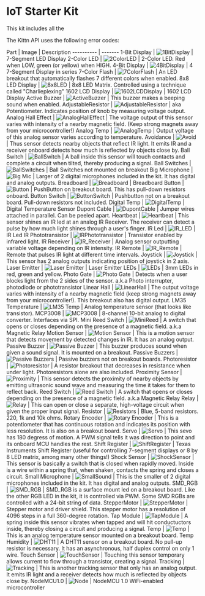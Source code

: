 # IoT Starter Kit

<aside class="notice">
  This kit includes all the 

</aside>

The Kittn API uses the following error codes:


Part | Image | Description
---------- | -------
1-Bit Display 	   | ![1BitDisplay](images/parts/1-BitDisplay.png)	   | 7-Segment LED Display
2-Color LED 	   | ![2ColorLED](images/parts/2ColorLED.png) 	   	   | 2-Color LED. Red when LOW, green (or yellow) when HIGH.
4-Bit Display 	   | ![4BitDisplay](images/parts/4-BitDisplay.png)     | 4 7-Segment Display in series
7-Color Flash 	   | ![7ColorFlash](images/parts/7ColorFlash.png) 	   | An LED breakout that automatically flashes 7 different colors when enabled.
8x8 LED Display    | ![8x8LED](images/parts/8-8Display.png)			   | 8x8 LED Matrix. Controlled using a technique called "Charlieplexing"
1602 LCD Display   | ![1602LCDDisplay](images/parts/1602LCD.png)	   | 1602 LCD Display
Active Buzzer 	   | ![ActiveBuzzer](images/parts/ActiveBuzzer.png)	   | This buzzer makes a beeping sound when enabled.
AdjustableResistor | ![AdjustableResistor](images/parts/AdjustableResistor.png) | aka Potentiometer. Indicates position of knob by measuring voltage output.
Analog Hall Effect | ![AnalogHallEffect](images/parts/AnalogHall.png)  | The voltage output of this sensor varies with intensity of a nearby magnetic field. (Keep strong magnets away from your microcontroller!)
Analog Temp 	   | ![AnalogTemp](images/parts/AnalogTemp.png) 	   | Output voltage of this analog sensor varies according to temperature.
Avoidance		   | ![Avoid](images/parts/Avoid.png) 				   | Thus sensor detects nearby objects that reflect IR light. It emits IR and a receiver onboard detects how much is reflected by objects close by.
Ball Switch 	   | ![BallSwitch](images/parts/BallSwitch.png)		   | A ball inside this sensor will touch contacts and complete a circuit when tilted, thereby producing a signal.
Ball Switches 	   | ![BallSwitches](images/parts/BallSwitches.png)    | Ball Switches not mounted on breakout
Big Microphone 	   | ![Big Mic](images/parts/BigSound.png) 		   	   | Larger of 2 digital microphones included in the kit. It has digital and analog outputs.
Breadboard 		   | ![Breadboard](images/parts/Breadboard.png)		   | Breadboard
Button 			   | ![Button](images/parts/Button.png)				   | PushButton on breakout board. This has pull-down resistors onboard.
Button Switch 	   | ![ButtonSwitch](images/parts/ButtonSwitch.png)    | Pushbutton not on a breakout board. Pull-down resistors not included.
Digital Temp 	   | ![DigitalTemp](images/parts/DigitalTemp.png)	   | Digital Temperature Sensor
Dupont Cable 	   | ![DupontCable](images/parts/DupontCable.png)	   | Jumper wires attached in parallel. Can be peeled apart.
Heartbeat 		   | ![Heartbeat](images/parts/Heartbeat.png) 		   | This sensor shines an IR led at an analog IR Receiver. The receiver can detect a pulse by how much light shines through a user's finger.
IR Led 			   | ![IR_LED](images/parts/IRLED.png) 				   | IR Led
IR Phototransistor | ![IRPhototransistor](images/parts/IRPhotoTransistor.png) | Transistor enabled by infrared light.
IR Receiver 	   | ![IR_Receiver](images/parts/IRReceiver.png)	   | Analog sensor outputting variable voltage depending on IR intensity.
IR Remote 		   | ![IR_Remote](images/parts/IRRemote.png) 		   | Remote that pulses IR light at different time intervals.
Joystick		   | ![Joystick](images/parts/Joystick.png) 		   | This sensor has 2 analog outputs indicating position of joystick in 2 axis.
Laser Emitter 	   | ![Laser Emitter](images/parts/LaserEmit.png) 	   | Laser Emitter
LEDs 			   | ![LEDs](images/parts/LEDs.png)					   | 3mm LEDs in red, green and yellow.
Photo Gate		   | ![Photo Gate](images/parts/LightBlocking.png)     | Detects when a user blocks light from the 2 sides of the sensor. a.k.a Photo interrupter, photodiode or phototransistor
Linear Hall 	   | ![LinearHall](images/parts/LinearHall.png) 	   | The output voltage varies with intensity of a nearby magnetic field (keep strong magnets away from your microcontroller!). This breakout also has digital output.
LM35 Temperature   | ![LM35 Temp](images/parts/LM35TempSensor.png) 	   | Analog temperature sensor (that looks like transistor).
MCP3008			   | ![MCP3008](images/parts/MCP3008.png)			   | 8-channel 10-bit analog to digital converter. Interfaces via SPI.
Mini Reed Switch   | ![MiniReed](images/parts/MiniReed.png)			   | A switch that opens or closes depending on the presence of a magnetic field. a.k.a Magnetic Relay
Motion Sensor 	   | ![Motion Sensor](images/parts/PIR.png) 		   | This is a motion sensor that detects movement by detected changes in IR. It has an analog output.
Passive Buzzer 	   | ![Passive Buzzer](images/parts/PassiveBuzzer.png) | This buzzer produces sound when given a sound signal. It is mounted on a breakout.
Passive Buzzers    | ![Passive Buzzers](images/parts/PassiveBuzzer_NoBreakout.png) | Passive buzzers not on breakout boards.
Photoresistor	   | ![Photoresistor](images/parts/Photoresistor.png)  | A resistor breakout that decreases in resistance when under light. Photoresistors alone are also included.
Proximity Sensor   | ![Proximity](images/parts/proximity.png)		   | This sensor detects the proximity of nearby objects by emitting ultrasonic sound wave and measuring the time it takes for them to reflect back.
Reed Switch  	   | ![Reed Switch](images/parts/ReedSwitch.png) 	   | A switch that opens or closes depending on the presence of a magnetic field. a.k.a Magnetic Relay
Relay 			   | ![Relay](images/parts/Relay.png) 				   | This can open or close a separate, high-voltage circuit when given the proper input signal.
Resistor  		   | ![Resistors](images/parts/Resistors.png)		   | Blue, 5-band resistors. 220, 1k and 10k ohms.
Rotary Encoder 	   | ![Rotary Encoder](images/parts/RotaryEncoder.png) | This is a potentiometer that has continuous rotation and indicates its position with less resolution. It is also on a breakout board.
Servo 		       | ![Servo](images/parts/Servo.png)				   | This sevo has 180 degress of motion. A PWM signal tells it was direction to point and its onboard MCU handles the rest.
Shift Register 	   | ![ShiftRegister](images/parts/ShiftRegister.png)  | Texas Instruments Shift Register (useful for controlling 7-segment displays or 8 by 8 LED matrix, among many other things!)
Shock Sensor 	   | ![ShockSensor](images/parts/ShockSensor.png) 	   | This sensor is basically a switch that is closed when rapidly moved. Inside is a wire within a spring that, when shaken, contacts the spring and closes a circuit.
Small Microphone   | ![SmallSound](images/parts/SmallSound.png) 	   | This is the smaller of 2 digital microphones included in the kit. It has digital and analog outputs.
SMD_RGB 		   | ![SMD_RGB](images/parts/SMD_RGB.png) 			   | SMD_RGB is a surface mount led on a breakout board. Like the other RGB LED in the kit, it is controlled via PWM. Some SMD RGBs are controlled with a 24-bit string of data.
StepperMotor	   | ![StepperMotor](images/parts/StepperMotor.png)	   | Stepper motor and driver shield. This stepper motor has a resolution of 4096 steps in a full 360-degree rotation.
Tap Module 		   | ![TapModule](images/parts/TapModule.png) 		   | A spring inside this sensor vibrates when tapped and will hit conductuctors inside, thereby closing a circuit and producing a signal.
Temp 			   | ![Temp](images/parts/Temp.png) 				   | This is an analog temperature sensor mounted on a breakout board.
Temp Humidity 	   | ![DHT11](images/parts/TempAndHumidity.png) 	   | A DHT11 sensor on a breakout board. No pull-up resistor is necessary. It has an asynchronous, half duplex control on only 1 wire.
Touch Sensor 	   | ![TouchSensor](images/parts/TouchSensor.png) 	   | Touching this sensor temporary allows current to flow through a transistor, creating a signal.
Tracking 		   | ![Tracking](images/parts/Tracking.png) 		   | This is another tracking sensor that only has an analog output. It emits IR light and a receiver detects how much is reflected by objects close by.
NodeMCU1.0		   | ![Node](images/parts/NodeMCU1.0.png)			   | NodeMCU 1.0 WiFi-enabled microcontroller
